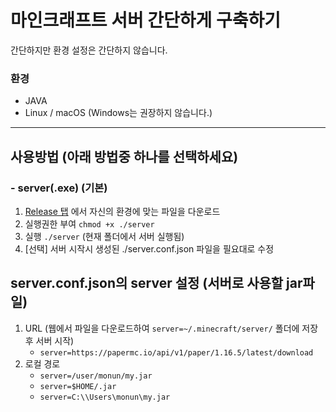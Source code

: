 # 마인크래프트 서버 간단하게 구축하기

간단하지만 환경 설정은 간단하지 않습니다.

### 환경

- JAVA
- Linux / macOS (Windows는 권장하지 않습니다.)

---

## 사용방법 (아래 방법중 하나를 선택하세요)

### - server(.exe) (기본)

1. [Release 탭](https://github.com/monun/server-script/releases) 에서 자신의 환경에 맞는 파일을 다운로드
2. 실행권한 부여 `chmod +x ./server`
3. 실행 `./server` (현재 폴더에서 서버 실행됨)
4. [선택] 서버 시작시 생성된 ./server.conf.json 파일을 필요대로 수정

## server.conf.json의 server 설정 (서버로 사용할 jar파일)

1. URL (웹에서 파일을 다운로드하여 `server=~/.minecraft/server/` 폴더에 저장 후 서버 시작)
   - `server=https://papermc.io/api/v1/paper/1.16.5/latest/download`
2. 로컬 경로
   - `server=/user/monun/my.jar`
   - `server=$HOME/.jar`
   - `server=C:\\Users\monun\my.jar`
